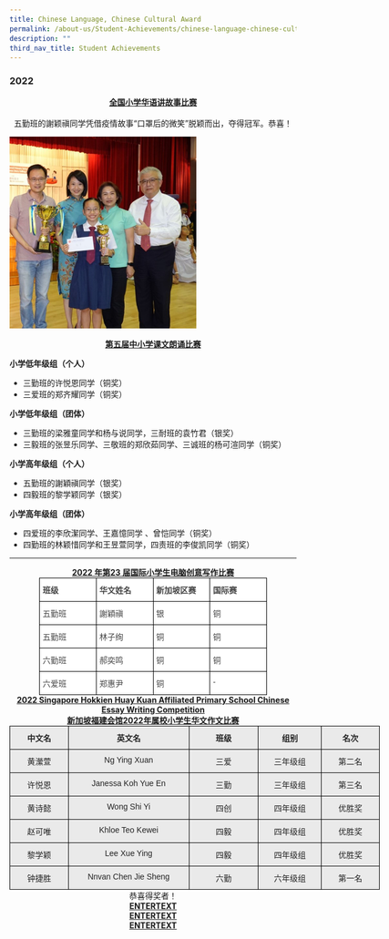 ```yaml
---
title: Chinese Language, Chinese Cultural Award
permalink: /about-us/Student-Achievements/chinese-language-chinese-cultural-award/
description: ""
third_nav_title: Student Achievements
---
```

### 2022

<center><b><u>全国小学华语讲故事比赛</u></b><br><br>五勤班的謝颖禛同学凭借疫情故事“口罩后的微笑”脱颖而出，夺得冠军。恭喜！</center>

<img src="/images/cl1.jpeg" 
     style="width:65%">
		 
		 
<center><b><u>第五届中小学课文朗诵比赛</u></b></center>


**小学低年级组（个人）**
* 三勤班的许悦恩同学（铜奖）
* 三爱班的郑齐耀同学（铜奖）

**小学低年级组（团体）**
* 三勤班的梁雅童同学和杨与说同学，三耐班的袁竹君（银奖）
* 三毅班的张昱乐同学、三敬班的郑欣茹同学、三诚班的杨可渲同学（铜奖）

**小学高年级组（个人）**
* 五勤班的謝穎禛同学（银奖）
* 四毅班的黎学颖同学（银奖）

**小学高年级组（团体）**
* 四爱班的李欣潔同学、王嘉憶同学 、曾恺同学（铜奖）
* 四勤班的林颖惜同学和王昱萱同学，四责班的李俊凯同学（铜奖）

-----

<center><b><u>2022 年第23 届国际小学生电脑创意写作比赛</u></b></center>

<style type="text/css">
.tg  {border-collapse:collapse;border-spacing:0;margin:0px auto;}
.tg td{border-color:black;border-style:solid;border-width:1px;font-family:Arial, sans-serif;font-size:14px;
  overflow:hidden;padding:10px 5px;word-break:normal;}
.tg th{border-color:black;border-style:solid;border-width:1px;font-family:Arial, sans-serif;font-size:14px;
  font-weight:normal;overflow:hidden;padding:10px 5px;word-break:normal;}
.tg .tg-fwnj{background-color:#FFF;color:#454545;text-align:left;vertical-align:top}
.tg .tg-9u4g{background-color:#FFF;color:#454545;font-weight:bold;text-align:left;vertical-align:top}
</style>
<table class="tg" style="undefined;table-layout: fixed; width: 400px">
<colgroup>
<col style="width: 100px">
<col style="width: 100px">
<col style="width: 100px">
<col style="width: 100px">
</colgroup>
<tbody>
  <tr>
    <td class="tg-9u4g">班级</td>
    <td class="tg-9u4g">华文姓名</td>
    <td class="tg-9u4g">新加坡区赛</td>
    <td class="tg-9u4g">国际赛</td>
  </tr>
  <tr>
    <td class="tg-fwnj">五勤班</td>
    <td class="tg-fwnj">謝穎禛</td>
    <td class="tg-fwnj">银</td>
    <td class="tg-fwnj">铜</td>
  </tr>
  <tr>
    <td class="tg-fwnj">五勤班</td>
    <td class="tg-fwnj">林子绚</td>
    <td class="tg-fwnj">铜</td>
    <td class="tg-fwnj">铜</td>
  </tr>
  <tr>
    <td class="tg-fwnj">六勤班</td>
    <td class="tg-fwnj">郝奕鸣</td>
    <td class="tg-fwnj">铜</td>
    <td class="tg-fwnj">铜</td>
  </tr>
  <tr>
    <td class="tg-fwnj">六爱班</td>
    <td class="tg-fwnj">郑惠尹</td>
    <td class="tg-fwnj">铜</td>
    <td class="tg-fwnj">-</td>
  </tr>
</tbody>
</table>

<center><b><u>2022 Singapore Hokkien Huay Kuan Affiliated Primary School Chinese Essay Writing Competition<br>新加坡福建会馆2022年属校小学生华文作文比赛 </u></b></center>


<style type="text/css">
.tg  {border-collapse:collapse;border-spacing:0;margin:0px auto;}
.tg td{border-color:black;border-style:solid;border-width:1px;font-family:Arial, sans-serif;font-size:14px;
  overflow:hidden;padding:10px 5px;word-break:normal;}
.tg th{border-color:black;border-style:solid;border-width:1px;font-family:Arial, sans-serif;font-size:14px;
  font-weight:normal;overflow:hidden;padding:10px 5px;word-break:normal;}
.tg .tg-n4qt{background-color:#EAEAEA;color:#222;font-weight:bold;text-align:center;vertical-align:top}
.tg .tg-ii8k{background-color:#EAEAEA;color:#222;text-align:center;vertical-align:top}
</style>
<table class="tg" style="undefined;table-layout: fixed; width: 650px">
<colgroup>
<col style="width: 103px">
<col style="width: 212px">
<col style="width: 122px">
<col style="width: 111px">
<col style="width: 102px">
</colgroup>
<tbody>
  <tr>
    <td class="tg-n4qt">中文名</td>
    <td class="tg-n4qt">英文名</td>
    <td class="tg-n4qt">班级</td>
    <td class="tg-n4qt">组别</td>
    <td class="tg-n4qt">名次</td>
  </tr>
  <tr>
    <td class="tg-ii8k">黄瀠萱</td>
    <td class="tg-ii8k">Ng Ying Xuan</td>
    <td class="tg-ii8k">三爱</td>
    <td class="tg-ii8k">三年级组</td>
    <td class="tg-ii8k">第二名</td>
  </tr>
  <tr>
    <td class="tg-ii8k">许悦恩</td>
    <td class="tg-ii8k">Janessa Koh Yue En</td>
    <td class="tg-ii8k">三勤</td>
    <td class="tg-ii8k">三年级组</td>
    <td class="tg-ii8k">第三名</td>
  </tr>
  <tr>
    <td class="tg-ii8k">黄诗懿</td>
    <td class="tg-ii8k">Wong Shi Yi</td>
    <td class="tg-ii8k">四创</td>
    <td class="tg-ii8k">四年级组</td>
    <td class="tg-ii8k">优胜奖</td>
  </tr>
  <tr>
    <td class="tg-ii8k">赵可唯</td>
    <td class="tg-ii8k">Khloe Teo Kewei</td>
    <td class="tg-ii8k">四毅</td>
    <td class="tg-ii8k">四年级组</td>
    <td class="tg-ii8k">优胜奖</td>
  </tr>
  <tr>
    <td class="tg-ii8k">黎学颖</td>
    <td class="tg-ii8k">Lee Xue Ying</td>
    <td class="tg-ii8k">四毅</td>
    <td class="tg-ii8k">四年级组</td>
    <td class="tg-ii8k">优胜奖</td>
  </tr>
  <tr>
    <td class="tg-ii8k">钟捷胜</td>
    <td class="tg-ii8k">Nnvan Chen Jie Sheng</td>
    <td class="tg-ii8k">六勤</td>
    <td class="tg-ii8k">六年级组</td>
    <td class="tg-ii8k">第一名</td>
  </tr>
</tbody>
</table>

<center>恭喜得奖者！</center>

<center><b><u>ENTERTEXT</u></b></center>








<center><b><u>ENTERTEXT</u></b></center>







<center><b><u>ENTERTEXT</u></b></center>